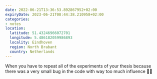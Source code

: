 ```yaml
---
date: 2022-06-21T13:36:53.892867952+02:00
expiryDate: 2023-06-21T08:44:38.210958+02:00
categories:
- notes
location:
  latitude: 51.43246966072701
  longitude: 5.486182059986893
  locality: Eindhoven
  region: North Brabant
  country: Netherlands
---
```


When you have to repeat all of the experiments of your thesis because there was a very small bug in the code with way too much influence 🤦‍♂️
